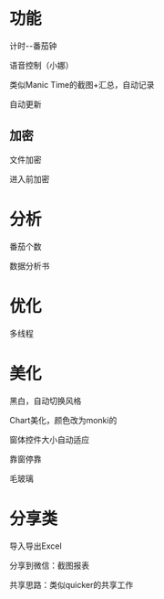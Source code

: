 # 功能

计时--番茄钟

语音控制（小娜）

类似Manic Time的截图+汇总，自动记录

自动更新

## 加密

文件加密

进入前加密



# 分析

番茄个数

数据分析书



# 优化

多线程





# 美化

黑白，自动切换风格  

Chart美化，颜色改为monki的

窗体控件大小自动适应

靠窗停靠

毛玻璃





# 分享类

导入导出Excel 

分享到微信：截图报表

共享思路：类似quicker的共享工作





